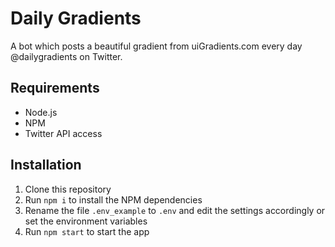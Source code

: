 # Daily Gradients
A bot which posts a beautiful gradient from uiGradients.com every day @dailygradients on Twitter.

## Requirements
- Node.js
- NPM
- Twitter API access

## Installation
1. Clone this repository
2. Run `npm i` to install the NPM dependencies
3. Rename the file `.env_example` to `.env` and edit the settings accordingly or set the environment variables
4. Run `npm start` to start the app
